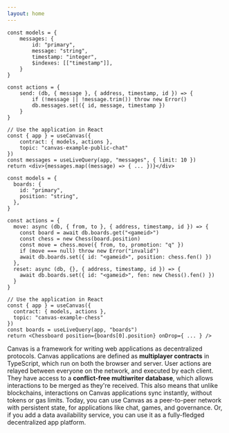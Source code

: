 ```yaml
---
layout: home
---
```


<HeroRow text="Multiplayer computing for the decentralized web" :image="{ light: '/graphic_mainframe_4.png', dark: '/graphic_mainframe_3.png' }" tagline="Canvas is a peer-to-peer stack for building web applications as decentralized protocols, with no blockchains required." v-bind:bullets="['Provides realtime sync for libp2p and signed data', 'Comes with embedded SQLite + IndexedDB', 'Fully programmable in TypeScript']">
  <HeroAction theme="brand big" text="Tutorial" href="/1-introduction" />
  <HeroAction theme="alt big" text="API Docs" href="/readme-core" />
</HeroRow>

<!--
<FeatureRow title="Demo">
  <FeatureCard title="Messaging" details="Deploy simple applications like chat & copresence." />
  <FeatureCard title="CausalDB" details="Write complex application backends in TypeScript, in your current workflow." />
  <FeatureCard title="CausalVM" details="Build immutable applications, with code and data stored on IPFS data structures."/>
</FeatureRow>
-->

<DemoToggle v-bind:options="['Game', 'Messaging']" defaultOption="Game"></DemoToggle>

<DemoCell />

```tsx:Messaging preview
const models = {
	messages: {
		id: "primary",
		message: "string",
		timestamp: "integer",
		$indexes: [["timestamp"]],
	}
}

const actions = {
	send: (db, { message }, { address, timestamp, id }) => {
		if (!message || !message.trim()) throw new Error()
		db.messages.set({ id, message, timestamp })
	}
}

// Use the application in React
const { app } = useCanvas({
	contract: { models, actions },
	topic: "canvas-example-public-chat"
})
const messages = useLiveQuery(app, "messages", { limit: 10 })
return <div>{messages.map((message) => { ... })}</div>
```

```tsx:Game preview
const models = {
  boards: {
    id: "primary",
    position: "string",
  },
}

const actions = {
  move: async (db, { from, to }, { address, timestamp, id }) => {
    const board = await db.boards.get("<gameid>")
    const chess = new Chess(board.position)
    const move = chess.move({ from, to, promotion: "q" })
    if (move === null) throw new Error("invalid")
    await db.boards.set({ id: "<gameid>", position: chess.fen() })
  },
  reset: async (db, {}, { address, timestamp, id }) => {
    await db.boards.set({ id: "<gameid>", fen: new Chess().fen() })
  }
}

// Use the application in React
const { app } = useCanvas({
  contract: { models, actions },
  topic: "canvas-example-chess"
})
const boards = useLiveQuery(app, "boards")
return <Chessboard position={boards[0].position} onDrop={ ... } />
```

<TextRow title="About Canvas">
  <TextItem>Canvas is a framework for writing web applications as decentralized protocols.</TextItem>
  <TextItem>Canvas applications are defined as <strong>multiplayer contracts</strong> in TypeScript, which run on both the browser and server.</TextItem>
  <TextItem>User actions are relayed between everyone on the network, and executed by each client. They have access to a <strong>conflict-free multiwriter database</strong>, which allows interactions to be merged as they're received.</TextItem>
  <TextItem>This also means that unlike blockchains, interactions on Canvas applications sync instantly, without tokens or gas limits.<!-- They can also call outside code, and fetch external data, and let nodes check each others' work. --></TextItem>
  <TextItem>Today, you can use Canvas as a peer-to-peer network with persistent state, for applications like chat, games, and governance. Or, if you add a data availability service, you can use it as a fully-fledged decentralized app platform.</TextItem>
</TextRow>

<FeatureRow title="Interoperable Everywhere" detail="Canvas supports any cryptographically verifiable authentication strategy, including Web3 wallets, W3C DIDs, and even Apple & Google SSO. You can write your own custom adapters to support other authorization methods.">
  <FeatureCard title="Sign in with Wallet" details="Log in with a Web3 wallet from Ethereum. Also supports other chains like Cosmos, Solana, and Polkadot." linkText="Available today" />
  <FeatureCard title="Sign in with Bluesky" details="Log in with your decentralized identity from the Bluesky PLC network."/>
  <FeatureCard title="Sign in with OpenID" details="Log in trustlessly with Google, Apple, or other SSO providers, using zero-knowledge proofs." soon="Coming soon"/>
</FeatureRow>

<FeatureRow title="Built on Real-Time Collaboration" detail="Canvas is built on a realtime multiplayer database, that uses the same technology that powers Google Docs and Figma. We've abstracted away most of the complexity in these open-source modules below.">
  <FeatureCard title="Okra" details="A deterministic Prolly-tree that allows fast sync between ordered sets of actions." link="https://github.com/canvasxyz/okra" linkText="Github" secondaryLink="https://joelgustafson.com/posts/2023-05-04/merklizing-the-key-value-store-for-fun-and-profit" secondaryLinkText="Blog Post"/>
  <FeatureCard title="GossipLog" details="A decentralized, authenticated multiwriter log that allows functions to retrieve data from the past." link="https://github.com/canvasxyz/canvas/tree/main/packages/gossiplog" soon="Blog post coming soon"/>
  <FeatureCard title="ModelDB" details="A cross-platform relational database wrapper, supporting IndexedDB and SQLite." link="https://github.com/canvasxyz/canvas/tree/main/packages/modeldb"/>
  <FeatureCard title="Persister" details="A bundler that persists individual actions to Arweave, and rebundles them for efficient later retrieval." link="https://github.com/canvasxyz/canvas/tree/main/packages/persister-arweave"/>
</FeatureRow>

<HomepageFooter />
